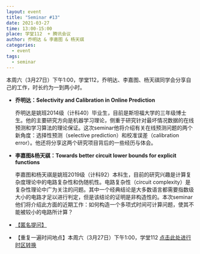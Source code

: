 ```yaml
---
layout: event
title: "Seminar #13"
date: 2021-03-27
time: 13:00-15:00
place: 学堂112  + 腾讯会议
author: 乔明达 & 李嘉图 & 杨天祺
categories:
  - event
tags:
  - seminar
---
```


本周六（3月27日）下午1:00，学堂112，乔明达、李嘉图、杨天祺同学会分享自己的工作，时长约为一到两小时。

* **乔明达：Selectivity and Calibration in Online Prediction**
  
  乔明达是姚班2014级（计科40）毕业生，目前是斯坦福大学的三年级博士生。他的主要研究方向是机器学习理论，侧重于研究针对最坏情况数据的在线预测和学习算法的理论保证。这次seminar他将介绍有关在线预测问题的两个新角度：选择性预测（selective prediction）和校准误差（calibration error）。他还将分享这两个研究项目背后的一些经历与体会。

* **李嘉图&杨天祺：Towards better circuit lower bounds for explicit functions**
  
  李嘉图和杨天祺是姚班2019级（计科92）本科生，目前的研究兴趣是计算复杂度理论中的电路复杂性和伪随机性。电路复杂性（circuit complexity）是复杂性理论中广为关注的问题。其中一个经典结论是大多数语言都需要指数级大小的电路才足以进行判定，但是该结论的证明是非构造性的。本次seminar他们将介绍此方面的近期工作：如何构造一个多项式时间可计算问题，使其不能被较小的电路所计算？

* <a href="https://www.tapechat.net/u/X7Q2CV/V2QRQF5M">【匿名提问】</a>

* 【重复一遍时间地点】本周六（3月27日）下午1:00，学堂112 <a href="https://tinyurl.com/8hjrxspa">点击此处进行时区转换</a>

